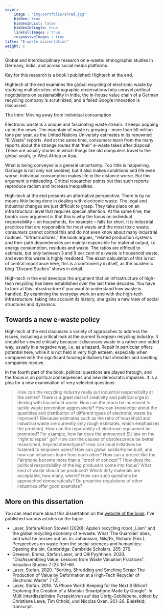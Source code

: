 ```yaml
---
cover:
    image : "img/portfolio/shred.jpg"
    hidden: true
    hiddenInList: false
    hiddenInSingle: true
    linkFullImages : true
    responsiveImages : true
title: "E-waste dissertation"
weight: 6
---
```


Global and interdisciplinary research on e-waste: ethnographic studies in Germany, India, and across social media platforms.
<!--more-->
Key for this research is a book I published: Hightech at the end.

Hightech at the end examines the global recycling of electronic waste by studying multiple sites: ethnographic observations help unravel political negotiations on sustainability in India, the in-house value chain of a German recycling company is scrutinized, and a failed Google innovation is discussed.

The Intro: Moving away from individual consumption

Electronic waste is a unique and fascinating waste stream. It keeps popping up on the news. The mountain of waste is growing – more than 50 million tons per year, as the United Nations University estimates in its renowned “E-Waste” reports. And at the same time, consumers learn from the many reports about the strange routes that ‘their’ e-waste takes after disposal. These are usually stories in which things like old computers travel to the global south, to West Africa or Asia.

What is being conveyed is a general uncertainty. Too little is happening. Garbage is not only not avoided, but it also makes conditions and life even worse. Individual consumption makes life in the distance worse. But this argument is misleading. Critical researcher points out that such reports reproduce racism and increase inequalities.

High-tech at the end presents an alternative perspective. There is by no means little being done in dealing with electronic waste. The legal and industrial changes are just difficult to grasp. They take place on an infrastructural level that requires special attention. At the same time, the book’s core argument is that this is why the focus on individual responsibility – on households, for example – falls far short. It is industrial practices that are responsible for most waste and the most toxic waste; consumers cannot control this and do not even know about many industrial routines. “Infrastructures,” the book argues, “related production systems and their path dependencies are mainly responsible for material output, i.e. energy consumption, residues and waste. The ratios are difficult to estimate, but only between 3 and 9 per cent of e-waste is household waste, and even this waste is highly mediated. The exact calculation of this is not of central importance here, this is a controversy in itself, as the academic blog “Discard Studies” shows in detail.

High-tech in the end develops the argument that an infrastructure of high-tech recycling has been established over the last three decades. You have to look at this infrastructure if you want to understand how waste is handled. By examining the everyday work on and with the high-tech infrastructure, taking into account its history, one gains a new view of social structures and dynamics.

## Towards a new e-waste policy

High-tech at the end discusses a variety of approaches to address the issues, including a critical look at the current European recycling industry. It should be viewed critically because it discusses waste in a rather one-sided way, usually in a negative way, i.e. as a hazard. Repair in particular offers potential here, while it is not held in very high esteem, especially when compared with the significant funding initiatives that shredder and smelting companies receive.

In the fourth part of the book, political questions are played through, and the focus is on political consequences and new democratic impulses. It is a plea for a new examination of very selected questions:

> How can the recycling industry really put industrial responsibility at the centre? There is a great deal of creativity and political urge in dealing with household waste. How can the reach be increased to tackle waste prevention aggressively?
How can knowledge about the quantities and distribution of different types of electronic waste be improved? (Because estimates such as the ratio of household and industrial waste are currently only rough estimates, which emphasizes the problem).
How can the reparability of electronic equipment be promoted? For example, how far does the announced EU law on the “right to repair” go? How can the causes of obsolescence be better researched, beyond stereotypes?
How can local initiatives be fostered to empower users?
How can global solidarity be built, and how can initiatives learn from each other?
How can a project like the Fairphone become more than a “proof of concept”? How does the political responsibility of the big producers come into focus?
What kind of waste should be produced? Which dirty materials are acceptable, how many, where? How can such questions be approached democratically? Do proactive regulations of other industries offer good examples?

## More on this dissertation

You can read more about this dissertation on the [website of the book](https://hightech-am-ende.de/en).
I've published various articles on the topic:
- Laser, Stefan/Alison Stowell (2020): Apple’s recycling robot „Liam“ and the global recycling economy of e-waste. What ‘The Guardian’ does, and what he misses out on. In: Johansson, Nils/Ek, Richard (Eds.), Perspectives on waste from the social sciences and humanities: Opening the bin. Cambridge: Cambride Scholars, 265–279.
- Greeson, Emma, Stefan Laser, und Olli Pyyhtinen. 2020. "Dis/Assembling Value: Lessons from Waste Valuation Practices". Valuation Studies 7 (2): 151–66.
- Laser, Stefan. 2020. "Sorting, Shredding and Smelting Scrap: The Production of Value by Deformation at a High-Tech Recycler of Electronic Waste" 7 (2).
- Laser, Stefan. 2016. "A Phone Worth Keeping for the Next 6 Billion? Exploring the Creation of a Modular Smartphone Made by Google". In Müll: Interdisziplinäre Perspektiven auf das Übrig-Gebliebene, edited by Christiane Lewe, Tim Othold, und Nicolas Oxen, 201–26. Bielefeld: transcript.
